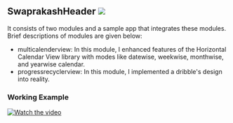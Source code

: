 ## SwaprakashHeader [![](https://img.shields.io/badge/Anand-Gupta-brightgreen.svg?colorB=ff0000)](https://www.linkedin.com/in/anand-gupta12cs07/)
It consists of two modules and a sample app that integrates these modules. Brief descriptions of modules are given below:
- multicalenderview: In this module, I enhanced features of the Horizontal Calendar View library with modes like datewise, weekwise, monthwise, and yearwise calendar.
- progressrecyclerview: In this module, I implemented a dribble's design into reality.

### Working Example
[![Watch the video](https://i.imgur.com/vKb2F1B.png)](https://www.youtube.com/watch?v=tPopqVQtSfM)
